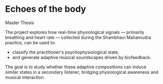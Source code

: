 # Echoes of the body
Master Thesis

The project explores how real-time physiological signals — primarily breathing and heart rate — collected during the Shambhavi Mahamudra practice, can be used to:
- classify the practitioner's psychophysiological state,
- and generate adaptive musical soundscapes driven by biofeedback.

The goal is to study whether these adaptive compositions can induce similar states in a secondary listener, bridging physiological awareness and musical interaction.
